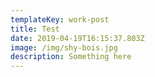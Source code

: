 ```yaml
---
templateKey: work-post
title: Test
date: 2019-04-19T16:15:37.803Z
image: /img/shy-bois.jpg
description: Something here
---
```



